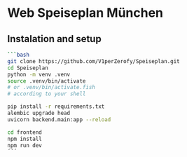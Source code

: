 # Web Speiseplan München

## Instalation and setup 

```bash
```bash
git clone https://github.com/V1perZerofy/Speiseplan.git
cd Speiseplan
python -m venv .venv
source .venv/bin/activate
# or .venv/bin/activate.fish
# according to your shell

pip install -r requirements.txt
alembic upgrade head
uvicorn backend.main:app --reload

cd frontend
npm install
npm run dev
´´´
```
```
